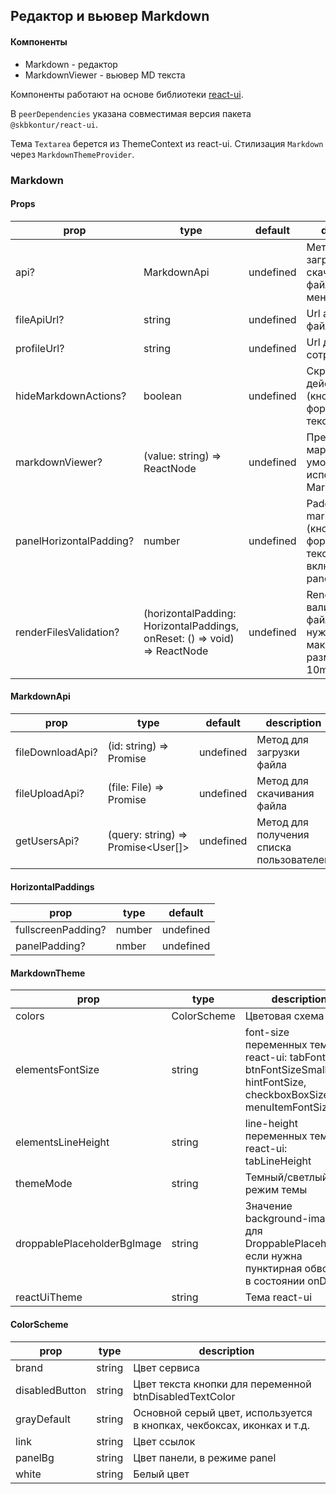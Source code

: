 ## Редактор и вьювер Markdown

#### Компоненты

- Markdown - редактор
- MarkdownViewer - вьювер MD текста

Компоненты работают на основе библиотеки [react-ui](https://tech.skbkontur.ru/react-ui/).

В `peerDependencies` указана совместимая версия пакета `@skbkontur/react-ui`.

Тема `Textarea` берется из ThemeContext из react-ui.
Стилизация `Markdown` через `MarkdownThemeProvider`.

### Markdown
#### Props

| prop                    | type                         | default | description |
|-------------------------|------------------------------|-------|-----------------------------------------------------|
| api?                    | MarkdownApi                  | undefined | Методы апи для загрузки/скачивания файлов и меншена |
| fileApiUrl?             | string                       | undefined | Url апи для файлов |
| profileUrl?             | string                       | undefined | Url для профиля сотрудника |
| hideMarkdownActions?    | boolean                      | undefined | Скрыть панель действий (кнопки помощи форматирования текста) |
| markdownViewer?         | (value: string) => ReactNode | undefined | Превьювер мардауна, по умолчанию используется MarkdownViewer |
| panelHorizontalPadding? | number                      | undefined | Padding markdownActions (кнопки помощи форматирования текста), включает режим panel |
| renderFilesValidation?  | (horizontalPadding: HorizontalPaddings, onReset: () => void) => ReactNode                      | undefined | Render валидации файла, если она нужна, максимальный размер файла = 10mb |

#### MarkdownApi

| prop             | type                         | default   | description |
|------------------|------------------------------|-----------|-----------------------------------------------------|
| fileDownloadApi? |(id: string) => Promise<File>| undefined |Метод для загрузки файла|
| fileUploadApi?   |(file: File) => Promise<RefItem>| undefined |Метод для скачивания файла|
| getUsersApi?     |(query: string) => Promise<User[]>| undefined |Метод для получения списка пользователей|

#### HorizontalPaddings

| prop               | type                               | default   |
|--------------------|------------------------------------|-----------|
| fullscreenPadding? | number | undefined |
| panelPadding?      | nmber | undefined |

#### MarkdownTheme

| prop | type                        | description                                                                                                        |
| ---- |-----------------------------|--------------------------------------------------------------------------------------------------------------------|
| colors |ColorScheme | Цветовая схема                                                                                                     |
| elementsFontSize |string| font-size переменных темы react-ui: tabFontSize, btnFontSizeSmall, hintFontSize, checkboxBoxSize, menuItemFontSize |
| elementsLineHeight |string| line-height переменных темы react-ui: tabLineHeight                                                                |
| themeMode |string| Темный/светлый режим темы                                                                                          |
| droppablePlaceholderBgImage |string| Значение background-image для DroppablePlaceholder, если нужна пунктирная обводка в состоянии onDrag               |
| reactUiTheme |string| Тема react-ui                                                                                                      |

#### ColorScheme

| prop           | type   | description                                                            |
|----------------|--------|------------------------------------------------------------------------|
| brand          | string | Цвет сервиса                                                           |
| disabledButton | string | Цвет текста кнопки для переменной btnDisabledTextColor                 |
| grayDefault    | string | Основной серый цвет, используется в кнопках, чекбоксах, иконках и т.д. |
| link           | string | Цвет ссылок                                                            |
| panelBg        | string | Цвет панели, в режиме panel                                            |
| white          | string | Белый цвет                                                             |

